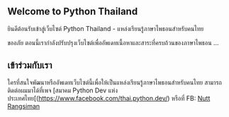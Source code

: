 ## Welcome to Python Thailand

ยินดีต้อนรับเข้าสู่เว็บไซต์ Python Thailand - แหล่งเรียนรู้ภาษาไพธอนสำหรับคนไทย

ขออภัย ตอนนี้เรากำลังปรับปรุงเว็บไซต์เพื่ออัพเดทเนื้อหาและสาระที่ครบถ้วนของภาษาไพธอน ...

## เข้าร่วมกับเรา

ใครที่สนใจพัฒนาหรืออัพเดทเว็บไซต์นี้เพื่อให้เป็นแหล่งเรียนรู้ภาษาไพธอนสำหรับคนไทย 
สามารถติดต่อผมมาได้ที่เพจ [สมาคม Python Dev แห่งประเทศไทย[(https://www.facebook.com/thai.python.dev/) 
หรือที่ FB: [Nutt Rangsiman](https://www.facebook.com/rangsiman1993)
